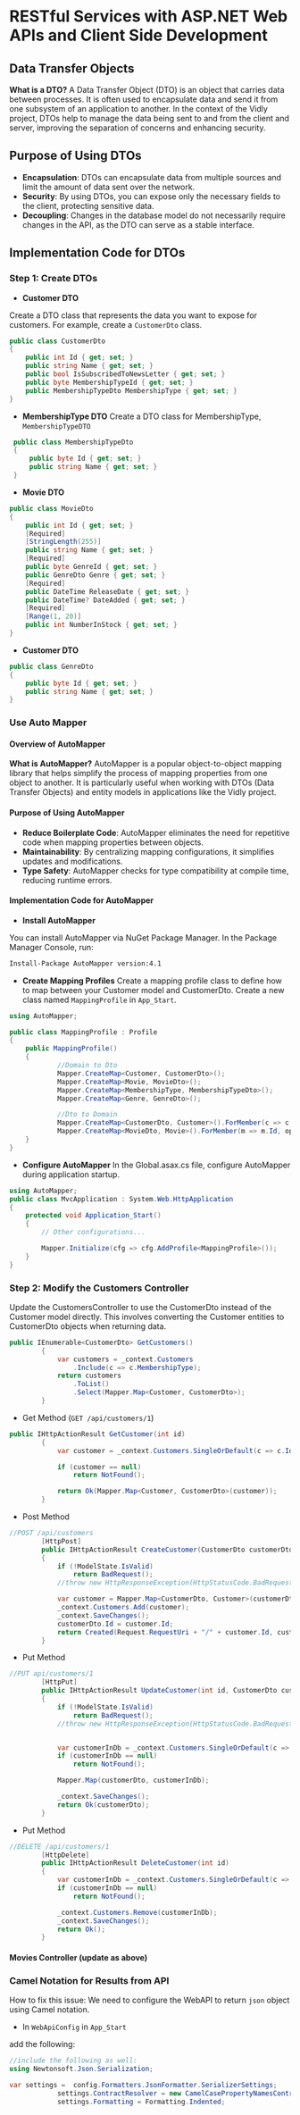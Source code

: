 # RESTful Services with ASP.NET Web APIs and Client Side Development

## Data Transfer Objects
**What is a DTO?**
A Data Transfer Object (DTO) is an object that carries data between processes. It is often used to encapsulate data and send it from one subsystem of an application to another. In the context of the Vidly project, DTOs help to manage the data being sent to and from the client and server, improving the separation of concerns and enhancing security.

## Purpose of Using DTOs

- **Encapsulation**: DTOs can encapsulate data from multiple sources and limit the amount of data sent over the network.
- **Security**: By using DTOs, you can expose only the necessary fields to the client, protecting sensitive data.
- **Decoupling**: Changes in the database model do not necessarily require changes in the API, as the DTO can serve as a stable interface.

## Implementation Code for DTOs

### Step 1: Create DTOs

- **Customer DTO**

Create a DTO class that represents the data you want to expose for customers. For example, create a `CustomerDto` class.

```csharp
public class CustomerDto
{
    public int Id { get; set; }
    public string Name { get; set; }
    public bool IsSubscribedToNewsLetter { get; set; }
    public byte MembershipTypeId { get; set; }
    public MembershipTypeDto MembershipType { get; set; }
}
```

- **MembershipType DTO**
Create a DTO class for MembershipType, `MembershipTypeDTO`

```csharp
 public class MembershipTypeDto
 {
     public byte Id { get; set; }
     public string Name { get; set; }
 }
```
- **Movie DTO**
```csharp
public class MovieDto
{
    public int Id { get; set; }
    [Required]
    [StringLength(255)]
    public string Name { get; set; }
    [Required]
    public byte GenreId { get; set; }
    public GenreDto Genre { get; set; }
    [Required]
    public DateTime ReleaseDate { get; set; }
    public DateTime? DateAdded { get; set; }
    [Required]
    [Range(1, 20)]
    public int NumberInStock { get; set; }
}
```
- **Customer DTO**
```csharp
public class GenreDto
{
    public byte Id { get; set; }
    public string Name { get; set; }
}
```

### Use Auto Mapper

#### Overview of AutoMapper

**What is AutoMapper?**
AutoMapper is a popular object-to-object mapping library that helps simplify the process of mapping properties from one object to another. It is particularly useful when working with DTOs (Data Transfer Objects) and entity models in applications like the Vidly project.

#### Purpose of Using AutoMapper

- **Reduce Boilerplate Code**: AutoMapper eliminates the need for repetitive code when mapping properties between objects.
- **Maintainability**: By centralizing mapping configurations, it simplifies updates and modifications.
- **Type Safety**: AutoMapper checks for type compatibility at compile time, reducing runtime errors.

#### Implementation Code for AutoMapper

- **Install AutoMapper**

You can install AutoMapper via NuGet Package Manager. In the Package Manager Console, run:

```bash
Install-Package AutoMapper version:4.1
```

- **Create Mapping Profiles**
Create a mapping profile class to define how to map between your Customer model and CustomerDto. Create a new class named `MappingProfile` in `App_Start`.

```csharp
using AutoMapper;
```
```csharp
public class MappingProfile : Profile
{
    public MappingProfile()
    {
            //Domain to Dto
            Mapper.CreateMap<Customer, CustomerDto>();
            Mapper.CreateMap<Movie, MovieDto>();
            Mapper.CreateMap<MembershipType, MembershipTypeDto>();
            Mapper.CreateMap<Genre, GenreDto>();

            //Dto to Domain
            Mapper.CreateMap<CustomerDto, Customer>().ForMember(c => c.Id, opt => opt.Ignore());
            Mapper.CreateMap<MovieDto, Movie>().ForMember(m => m.Id, opt => opt.Ignore());
    }
}
```

- **Configure AutoMapper**
In the Global.asax.cs file, configure AutoMapper during application startup.


```csharp
using AutoMapper;
public class MvcApplication : System.Web.HttpApplication
{
    protected void Application_Start()
    {
        // Other configurations...

        Mapper.Initialize(cfg => cfg.AddProfile<MappingProfile>());
    }
}
```
### Step 2: Modify the Customers Controller
Update the CustomersController to use the CustomerDto instead of the Customer model directly. This involves converting the Customer entities to CustomerDto objects when returning data.

```csharp
public IEnumerable<CustomerDto> GetCustomers()
        {
            var customers = _context.Customers
                .Include(c => c.MembershipType);            
            return customers
                .ToList()
                .Select(Mapper.Map<Customer, CustomerDto>);
        }
```

- Get Method (`GET /api/customers/1`)
```csharp
public IHttpActionResult GetCustomer(int id)
        {
            var customer = _context.Customers.SingleOrDefault(c => c.Id == id);

            if (customer == null)
                return NotFound();

            return Ok(Mapper.Map<Customer, CustomerDto>(customer));
        }
```
- Post Method

```csharp
//POST /api/customers
        [HttpPost]
        public IHttpActionResult CreateCustomer(CustomerDto customerDto)
        {
            if (!ModelState.IsValid)
                return BadRequest();
            //throw new HttpResponseException(HttpStatusCode.BadRequest);

            var customer = Mapper.Map<CustomerDto, Customer>(customerDto);
            _context.Customers.Add(customer);
            _context.SaveChanges();
            customerDto.Id = customer.Id;
            return Created(Request.RequestUri + "/" + customer.Id, customerDto);
        }
```

- Put Method

```csharp
//PUT api/customers/1
        [HttpPut]
        public IHttpActionResult UpdateCustomer(int id, CustomerDto customerDto)
        {
            if (!ModelState.IsValid)
                return BadRequest();
            //throw new HttpResponseException(HttpStatusCode.BadRequest);


            var customerInDb = _context.Customers.SingleOrDefault(c => c.Id == id);
            if (customerInDb == null)
                return NotFound();

            Mapper.Map(customerDto, customerInDb);

            _context.SaveChanges();
            return Ok(customerDto);
        }
```

- Put Method

```csharp
//DELETE /api/customers/1
        [HttpDelete]
        public IHttpActionResult DeleteCustomer(int id)
        {
            var customerInDb = _context.Customers.SingleOrDefault(c => c.Id == id);
            if (customerInDb == null)
                return NotFound();

            _context.Customers.Remove(customerInDb);
            _context.SaveChanges();
            return Ok();
        }
```


#### Movies Controller (update as above)

### Camel Notation for Results from API

How to fix this issue:
We need to configure the WebAPI to return `json` object using Camel notation.

- In `WebApiConfig` in `App_Start`

add the following:

```csharp
//include the following as well:
using Newtonsoft.Json.Serialization;
```
```csharp
var settings =  config.Formatters.JsonFormatter.SerializerSettings;
            settings.ContractResolver = new CamelCasePropertyNamesContractResolver();
            settings.Formatting = Formatting.Indented;
```
